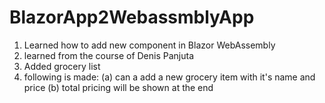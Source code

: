 # BlazorApp2WebassmblyApp

1. Learned how to add new component in Blazor WebAssembly
2. learned from the course of Denis Panjuta
3. Added grocery list
4. following is made:
  (a) can a add a new grocery item with it's name and price
  (b) total pricing will be shown at the end
